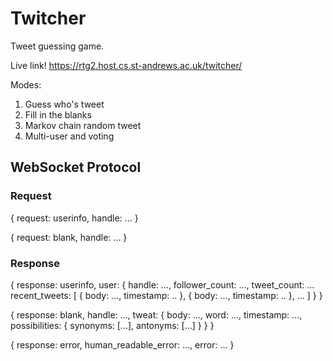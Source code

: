 # Twitcher
Tweet guessing game.

Live link! https://rtg2.host.cs.st-andrews.ac.uk/twitcher/

Modes:
  1. Guess who's tweet
  2. Fill in the blanks
  3. Markov chain random tweet
  4. Multi-user and voting

## WebSocket Protocol

### Request

{
  request: userinfo,
  handle: ...
}

{
  request: blank,
  handle: ...
}

### Response

{
  response: userinfo,
  user: {
    handle: ...,
    follower_count: ...,
    tweet_count: ...
    recent_tweets: [
      {
        body: ...,
        timestamp: ..
      },
      {
        body: ...,
        timestamp: ..
      },
      ...
    ]
   }
}

{
  response: blank,
  handle: ...,
  tweat: {
    body: ...,
    word: ...,
    timestamp: ...,
    possibilities: {
      synonyms: [...],
      antonyms: [...]
    }
  }
}

{
  response: error,
  human_readable_error: ...,
  error: ...
}
